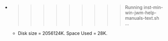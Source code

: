 * >>>>>>>>> Running inst-min-win-jwm-help-manuals-text.sh ...
  * Disk size = 2056124K. Space Used = 28K.
